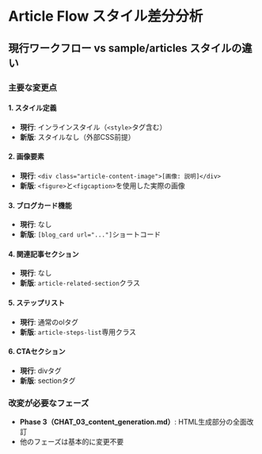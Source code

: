 # Article Flow スタイル差分分析

## 現行ワークフロー vs sample/articles スタイルの違い

### 主要な変更点

#### 1. スタイル定義
- **現行**: インラインスタイル（`<style>`タグ含む）
- **新版**: スタイルなし（外部CSS前提）

#### 2. 画像要素
- **現行**: `<div class="article-content-image">[画像: 説明]</div>`
- **新版**: `<figure>`と`<figcaption>`を使用した実際の画像

#### 3. ブログカード機能
- **現行**: なし
- **新版**: `[blog_card url="..."]`ショートコード

#### 4. 関連記事セクション
- **現行**: なし
- **新版**: `article-related-section`クラス

#### 5. ステップリスト
- **現行**: 通常のolタグ
- **新版**: `article-steps-list`専用クラス

#### 6. CTAセクション
- **現行**: divタグ
- **新版**: sectionタグ

### 改変が必要なフェーズ
- **Phase 3（CHAT_03_content_generation.md）**: HTML生成部分の全面改訂
- 他のフェーズは基本的に変更不要